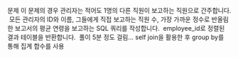 문제
이 문제의 경우 관리자는 적어도 1명의 다른 직원이 보고하는 직원으로 간주합니다.
​
모든 관리자의 ID와 이름, 그들에게 직접 보고하는 직원 수, 가장 가까운 정수로 반올림한 보고서의 평균 연령을 보고하는 SQL 쿼리를 작성합니다.
​
employee_id로 정렬된 결과 테이블을 반환합니다.
​
풀이
5분 정도 걸림...
self join을 활용한 후 group by를 통해 집계 합수를 사용
​